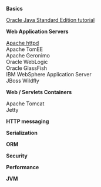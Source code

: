 **Basics**

[Oracle Java Standard Edition tutorial](https://docs.oracle.com/javase/tutorial/)

**Web Application Servers**

[Apache httpd](https://github.com/apache/httpd)  
Apache TomEE  
Apache Geronimo  
Oracle WebLogic  
Oracle GlassFish  
IBM WebSphere Application Server  
JBoss Wildfly  

**Web / Servlets Containers**

Apache Tomcat  
Jetty

**HTTP messaging**


**Serialization**

**ORM**

**Security**

**Performance**

**JVM**
